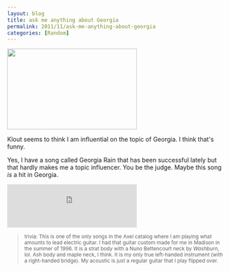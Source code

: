 ```yaml
---
layout: blog
title: ask me anything about Georgia
permalink: 2011/11/ask-me-anything-about-georgia
categories: [Random]
---
```


<a href="http://blog.kristeraxel.com/wp-content/uploads/2011/11/Screen-shot-2011-11-09-at-11.47.24-AM.png"><img src="http://blog.kristeraxel.com/wp-content/uploads/2011/11/Screen-shot-2011-11-09-at-11.47.24-AM-300x187.png" alt="" title="Screen shot 2011-11-09 at 11.47.24 AM" width="300" height="187" class="aligncenter size-medium wp-image-1479" /></a>


Klout seems to think I am influential on the topic of Georgia. I think that's funny.

Yes, I have a song called Georgia Rain that has been successful lately but that hardly makes me a topic influencer. You be the judge. Maybe this song <em>is</em> a hit in Georgia.


<iframe width="300" height="100" style="position: relative; display: block; width: 300px; height: 100px;" src="http://bandcamp.com/EmbeddedPlayer/v=2/track=2106815931/size=grande/bgcol=FFFFFF/linkcol=4285BB/" allowtransparency="true" frameborder="0"><a href="http://axelradio.com/track/georgia-rain">Georgia Rain by Krister Axel</a></iframe>



<blockquote><small>trivia: This is one of the only songs in the Axel catalog where I am playing what amounts to lead electric guitar. I had that guitar custom made for me in Madison in the summer of 1996. It is a strat body with a Nuno Bettencourt neck by <em>Washburn</em>, lol. Ash body and maple neck, I think. It is my only true left-handed instrument (with a right-handed bridge). My acoustic is just a regular guitar that I play flipped over.</small></blockquote>


